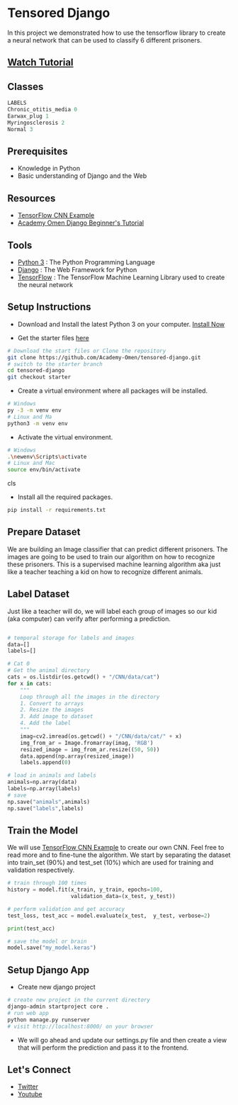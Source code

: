 # Tensored Django

In this project we demonstrated how to use the tensorflow library to create a neural network that can be used to classify 6 different prisoners.

## [Watch Tutorial](https://youtu.be/MUYh8MCboqw)

## Classes

```python
LABELS
Chronic_otitis_media 0
Earwax_plug 1
Myringosclerosis 2
Normal 3

```

## Prerequisites

- Knowledge in Python
- Basic understanding of Django and the Web

## Resources

- [TensorFlow CNN Example](https://www.tensorflow.org/tutorials/images/cnn)
- [Academy Omen Django Beginner's Tutorial](https://youtu.be/djNrEft8d_I)

## Tools

- [Python 3](https://www.python.org) : The Python Programming Language
- [Django](https://www.djangoproject.com) : The Web Framework for Python
- [TensorFlow](https://www.tensorflow.org) : The TensorFlow Machine Learning Library used to create the neural network

## Setup Instructions

- Download and Install the latest Python 3 on your computer. [Install Now](https://www.python.org/downloads/)

- Get the starter files [here](hhttps://github.com/Academy-Omen/tensored-django/tree/starter)

```bash
# Download the start files or Clone the repository
git clone https://github.com/Academy-Omen/tensored-django.git
# switch to the starter branch
cd tensored-django
git checkout starter
```

- Create a virtual environment where all packages will be installed.

```bash
# Windows
py -3 -m venv env
# Linux and Ma
python3 -m venv env
```

- Activate the virtual environment.

```bash
# Windows
.\newenv\Scripts\activate
# Linux and Mac
source env/bin/activate
```
cls
- Install all the required packages.

```bash
pip install -r requirements.txt
```

## Prepare Dataset

We are building an Image classifier that can predict different prisoners. The images are going to be used to train our algorithm on how to recognize these prisoners. This is a supervised machine learning algorithm aka just like a teacher teaching a kid on how to recognize different animals.


## Label Dataset

Just like a teacher will do, we will label each group of images so our kid (aka computer) can verify after performing a prediction.

```python

# temporal storage for labels and images
data=[]
labels=[]

# Cat 0
# Get the animal directory
cats = os.listdir(os.getcwd() + "/CNN/data/cat")
for x in cats:
    """
    Loop through all the images in the directory
    1. Convert to arrays
    2. Resize the images
    3. Add image to dataset
    4. Add the label
    """
    imag=cv2.imread(os.getcwd() + "/CNN/data/cat/" + x)
    img_from_ar = Image.fromarray(imag, 'RGB')
    resized_image = img_from_ar.resize((50, 50))
    data.append(np.array(resized_image))
    labels.append(0)

# load in animals and labels
animals=np.array(data)
labels=np.array(labels)
# save
np.save("animals",animals)
np.save("labels",labels)

```

## Train the Model

We will use [TensorFlow CNN Example](https://www.tensorflow.org/tutorials/images/cnn) to create our own CNN. Feel free to read more and to fine-tune the algorithm. We start by separating the dataset into train_set (90%) and test_set (10%) which are used for training and validation respectively.

```python
# train through 100 times
history = model.fit(x_train, y_train, epochs=100,
                    validation_data=(x_test, y_test))

# perform validation and get accuracy
test_loss, test_acc = model.evaluate(x_test,  y_test, verbose=2)

print(test_acc)

# save the model or brain
model.save("my_model.keras")
```

## Setup Django App

- Create new django project

```bash
# create new project in the current directory
django-admin startproject core .
# run web app
python manage.py runserver
# visit http://localhost:8000/ on your browser
```

- We will go ahead and update our settings.py file and then create a view that will perform the prediction and pass it to the frontend.

## Let's Connect

- [Twitter](https://twitter.com/itz_omen/)
- [Youtube](https://www.youtube.com/channel/UCknaAfNfqKQDQFnqP2zMA6A)

